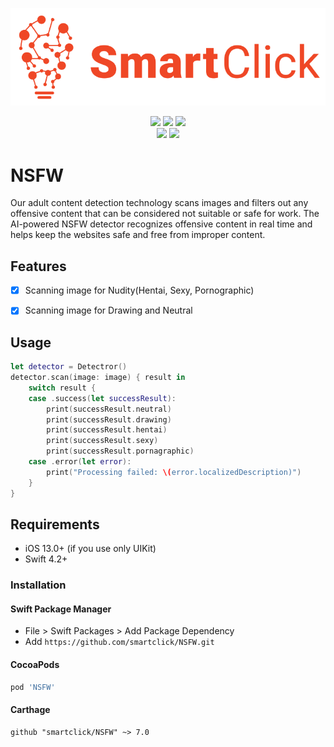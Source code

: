 <p align="center">
<img src="https://raw.githubusercontent.com/smartclick/NSFW/main/WebResources/SmartClick.png" alt="Smartclick" title="Smartclick" width="557"/>
</p>

<p align="center">
<a href="https://cocoapods.org/pods/NSFW"><img src="https://img.shields.io/cocoapods/v/NSFW.svg?style=flat"></a>
<a href="https://github.com/Carthage/Carthage/"><img src="https://img.shields.io/badge/Carthage-compatible-4BC51D.svg?style=flat"></a>
<a href="https://swift.org/package-manager/"><img src="https://img.shields.io/badge/SPM-supported-DE5C43.svg?style=flat"></a>
<br />
<a href="https://raw.githubusercontent.com/smartclick/NSFW/master/LICENSE"><img src="https://img.shields.io/cocoapods/l/Kingfisher.svg?style=flat"></a>
<a href="https://smartclick.ai/api/nsfw-detection/"><img src="https://img.shields.io/cocoapods/p/NSFW.svg?style=flat"></a>
</p>

# NSFW

Our adult content detection technology scans images and filters out any offensive content that can be considered not suitable or safe for work. The AI-powered NSFW detector recognizes offensive content in real time and helps keep the websites safe and free from improper content.

## Features

- [x] Scanning image for Nudity(Hentai, Sexy, Pornographic)
- [x] Scanning image for Drawing and Neutral


## Usage

```swift
let detector = Detectror()
detector.scan(image: image) { result in    
    switch result {    
    case .success(let successResult):
        print(successResult.neutral)
        print(successResult.drawing)
        print(successResult.hentai)
        print(successResult.sexy)
        print(successResult.pornagraphic)                
    case .error(let error):
        print("Processing failed: \(error.localizedDescription)")
    }
}
```

## Requirements

- iOS 13.0+ (if you use only UIKit)
- Swift 4.2+

### Installation

#### Swift Package Manager

- File > Swift Packages > Add Package Dependency
- Add `https://github.com/smartclick/NSFW.git`

#### CocoaPods

```ruby
pod 'NSFW'
```

#### Carthage

```
github "smartclick/NSFW" ~> 7.0
```
